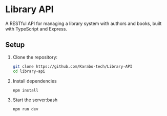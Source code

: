 
# Library API

A RESTful API for managing a library system with authors and books, built with TypeScript and Express.

## Setup

1. Clone the repository:
   ```bash
   git clone https://github.com/Karabo-tech/Library-API
   cd library-api

2. Install dependencies
    ```bash
    npm install


3. Start the server:bash
    ```bash
    npm run dev



